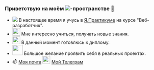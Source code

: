 ### Приветствую на моём <img src="https://img.icons8.com/external-tal-revivo-bold-tal-revivo/24/000000/external-github-with-cat-logo-an-online-community-for-software-development-logo-bold-tal-revivo.png"/>-пространстве 👋

- <img position="relative" top=10px src="https://img.icons8.com/color/30/000000/abc.png"/> В настоящее время я учусь в [Я.Практикуме](https://praktikum.yandex.ru) на курсе "Веб-разработчик".
- <img width=24px src="https://img.icons8.com/external-photo3ideastudio-lineal-color-photo3ideastudio/64/000000/external-thinking-digital-business-photo3ideastudio-lineal-color-photo3ideastudio.png"/> Мне интересно учиться, получать новые знания.
- <img width=24px src="https://img.icons8.com/color/48/000000/motarboard.png"/> В данный момент готовлюсь к диплому.
- <img width=32px src="https://img.icons8.com/external-konkapp-outline-color-konkapp/64/000000/external-working-man-stay-at-home-konkapp-outline-color-konkapp.png"/> Большое желание проявить себя в реальных проектах.
- :mailbox: [Моя почта](mailto:ser.dedikoff@ya.ru)  <img width=24px src="https://img.icons8.com/fluency/48/000000/telegram-app.png"/> [Мой Телеграм](https://t.me/dev_SeregaDedok)


<!--
**SergeyDedikov/SergeyDedikov** is a ✨ _special_ ✨ repository because its `README.md` (this file) appears on your GitHub profile.

Here are some ideas to get you started:

- 🔭 I’m currently working on ...
- 🌱 I’m currently learning ...
- 👯 I’m looking to collaborate on ...
- 🤔 I’m looking for help with ...
- 💬 Ask me about ...
- 📫 How to reach me: ...
- 😄 Pronouns: ...
- ⚡ Fun fact: ...
-->
